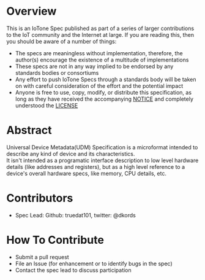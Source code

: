 Overview
========

This is an IoTone Spec published as part of a series of larger contributions to the IoT 
community and the Internet at large.  If you are reading this, then you should be aware of a number of things:

- The specs are meaningless without implementation, therefore, the author(s) encourage the existence of a multitude of implementations
- These specs are not in any way implied to be endorsed by any standards bodies or consortiums
- Any effort to push IoTone Specs through a standards body will be taken on with careful consideration of the effort and the potential impact
- Anyone is free to use, copy, modify, or distribute this specification, as long as they have received the accompanying 
[NOTICE](https://raw.githubusercontent.com/IoTone/IoToneSpec_UniversalDeviceMetadata/master/NOTICE) and completely understood the 
[LICENSE](https://raw.githubusercontent.com/IoTone/IoToneSpec_UniversalDeviceMetadata/master/LICENSE)

Abstract
========

Universal Device Metadata(UDM) Specification is a microformat intended to describe any kind of device and its characteristics.  
It isn't intended as a programatic interface description to low level hardware details (like addresses and registers), but as a 
high level reference to a device's overall hardware specs, like memory, CPU details, etc.

Contributors
============

- Spec Lead: Github: truedat101, twitter: @dkords

How To Contribute
=================

- Submit a pull request
- File an Issue (for enhancement or to identify bugs in the spec)
- Contact the spec lead to discuss participation 
